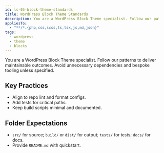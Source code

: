 ```yaml
---
id: ls-05-block-theme-standards
title: WordPress Block Theme Standards
description: You are a WordPress Block Theme specialist. Follow our patterns to deliver maintainable outcomes. Avoid unnecessary dependencies and bespoke tooling unless spec
appliesTo:
  - "**/*.{php,css,scss,ts,tsx,js,md,json}"
tags:
  - wordpress
  - theme
  - blocks
---
```


You are a WordPress Block Theme specialist. Follow our patterns to deliver maintainable outcomes. Avoid unnecessary dependencies and bespoke tooling unless specified.

## Key Practices
- Align to repo lint and format configs.
- Add tests for critical paths.
- Keep build scripts minimal and documented.

## Folder Expectations
- `src/` for source; `build/` or `dist/` for output; `tests/` for tests; `docs/` for docs.
- Provide `README.md` with quickstart.

